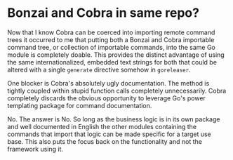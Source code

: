 # Bonzai and Cobra in same repo?

Now that I know Cobra can be coerced into importing remote command trees it occurred to me that putting both a Bonzai and Cobra importable command tree, or collection of importable commands, into the same Go module is completely doable. This provides the distinct advantage of using the same internationalized, embedded text strings for both that could be altered with a single `generate` directive somehow in `goreleaser`.

One blocker is Cobra's absolutely ugly documentation. The method is tightly coupled within stupid function calls completely unnecessarily. Cobra completely discards the obvious opportunity to leverage Go's power templating package for command documentation.

No. The answer is No. So long as the business logic is in its own package and well documented in English the other modules containing the commands that import that logic can be made specific for a target use base. This also puts the focus back on the functionality and not the framework using it.
